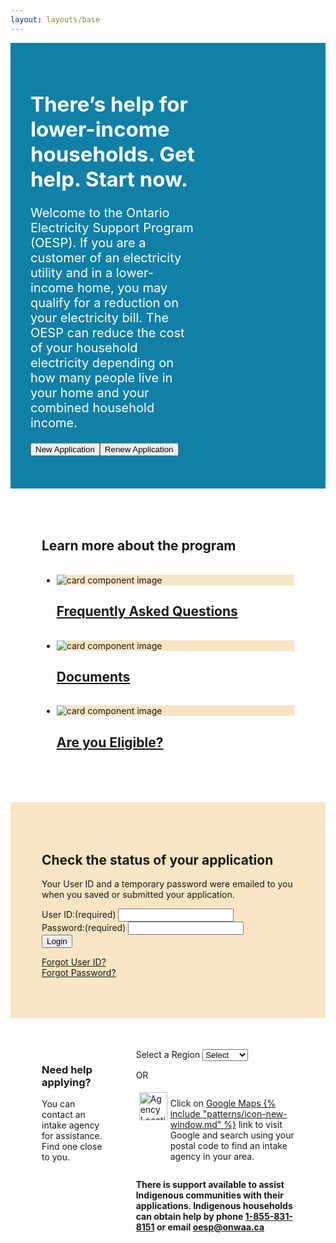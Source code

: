 ```yaml
---
layout: layouts/base
---
```

<style>
.hero { background-color: #1080A6;}

.message {
  background-image: url("/assets/imgs/hero.png");
  background-size: cover;
  padding: 2rem;
  color: #fff;
}
@media (max-width: 640px) {
  .message h1 {
    font-size: 27px;
    max-width: 95%;
  }
  .message p {
    font-size: 1.25rem;
    max-width: 95%;
  }
}
@media (min-width: 641px) {
  .message {max-width: 1168px; margin: auto;}
  .message h1 {
    font-size: 33px;
    max-width: 65%;
  }
  .message p {
    font-size: 1.25rem;
    max-width: 60%;
  }
  .information {
    max-width: 50%;
  }
  .status {
    max-width: 50%;
  }
  .section1 {
    padding: 50px;
  }
  .section1 h2 {
    padding-bottom: 1rem;
  }
  .section2 {
    background-color: #F8E5C3;
    padding: 50px;
  }
  .section3 {
    display: flex;
    gap: 50px;
    padding: 50px;
  }
  footer { margin-top: 0;}
}

.ontario-card__image-container { background-color: #F8E5C3; }
</style>

<div class="hero" markdown="1">
<div class="message" markdown="1">

# There’s help for lower-income households. Get help. Start now.

Welcome to the Ontario Electricity Support Program (OESP). If you are a customer of an electricity utility and in a lower-income home, you may qualify for a reduction on your electricity bill. The OESP can reduce the cost of your household electricity depending on how many people live in your home and your combined household income.

<button class="ontario-button ontario-button--secondary">New Application</button><button class="ontario-button ontario-button--secondary">Renew Application</button>
</div>
</div>
<div class="section1 container">
  <h2>Learn more about the program</h2>
<ul class="ontario-card__container ontario-card--cards-per-row-3">
    <li class="ontario-card ontario-card--image--one-third   ontario-card--position-horizontal ontario-card--position-horizontal__image-left">
        <div class="ontario-card__image-container">
            <img class="ontario-card__image" src="/assets/imgs/faq.png" alt="card component image">
        </div>
        <div class="ontario-card__text-container ontario-card--image-true">
            <h2 class="ontario-card__heading">
                <a href="#">
                    Frequently Asked Questions
                </a>
            </h2>
        </div>
    </li>
    <li class="ontario-card ontario-card--image--one-third   ontario-card--position-horizontal ontario-card--position-horizontal__image-left">
        <div class="ontario-card__image-container">
            <img class="ontario-card__image" src="/assets/imgs/paper-app.png" alt="card component image">
        </div>
        <div class="ontario-card__text-container ontario-card--image-true">
            <h2 class="ontario-card__heading">
                <a href="#">
                    Documents
                </a>
            </h2>
        </div>
    </li>
    <li class="ontario-card ontario-card--image--one-third   ontario-card--position-horizontal ontario-card--position-horizontal__image-left">
        <div class="ontario-card__image-container">
            <img class="ontario-card__image" src="/assets/imgs/eligible.png" alt="card component image">
        </div>
        <div class="ontario-card__text-container ontario-card--image-true">
            <h2 class="ontario-card__heading">
                <a href="#">
                    Are you Eligible?
                </a>
            </h2>
        </div>
    </li>
</ul>
</div>

<div class="section2">
  <div class="section2-content container">
    <h2>Check the status of your application</h2>
    <p>Your User ID and a temporary password were emailed to you when you saved or submitted your application.</p>
    <div class="ontario-form-group">
        <label class="ontario-label" for="text-input-example">
            User ID:<span class="ontario-label__flag">(required)</span>
        </label>
        <input class="ontario-input" type="text" id="text-input-example">
    </div>
    <div class="ontario-form-group">
        <label class="ontario-label" for="text-input-example">
            Password:<span class="ontario-label__flag">(required)</span>
        </label>
        <input class="ontario-input" type="text" id="text-input-example">
    </div>
    <button class="ontario-button ontario-button--secondary">Login</button>
    <p><a href="#">Forgot User ID?</a><br /> <a href="#">Forgot Password?</a></p>
  </div>
</div>


<div class="section3 container">
  <div class="col1">
    <h3>Need help applying?</h3>
    <p>You can contact an intake agency for assistance. Find one close to you.</p>
  </div>
  <div class="col2">
    <div class="ontario-form-group">
      <label class="ontario-label" for="dropdown-list-example">
          Select a Region
      </label>
      <select class="ontario-input ontario-dropdown" id="dropdown-list-example" name="dropdown-list-example">
          <option selected value="ON">Select</option>
          <option value="option-1">Option 1</option>
          <option value="option-2">Option 2</option>
      </select>
    </div>
    <p>OR</p>
    <div style="display: flex;"><img src="/assets/imgs/google-maps.png" alt="Agency Locations in Google Maps" style="margin: 5px; height: 45px; width: auto;" ><p>Click on <a href="#">Google Maps {% include "patterns/icon-new-window.md" %}</a> link to visit Google and search using your postal code to find an intake agency in your area.</p></div>
    <p><b>There is support available to assist Indigenous communities with their applications. Indigenous households can obtain help by phone <a href="tel:18558318151">1-855-831-8151</a> or email <a href="oesp@onwaa.ca">oesp@onwaa.ca</a></b></p>
</div>

